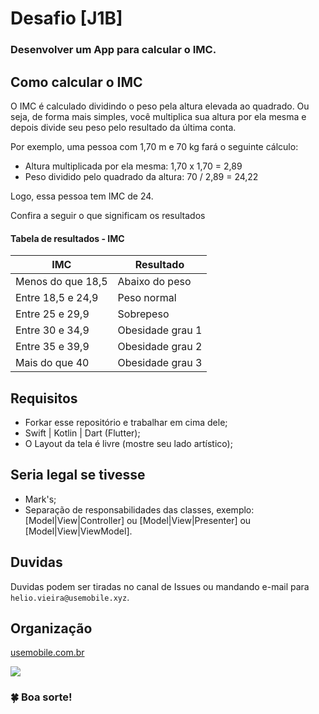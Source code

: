 # Desafio [J1B]

### Desenvolver um App para calcular o IMC.

## Como calcular o IMC

O IMC é calculado dividindo o peso pela altura elevada ao quadrado. Ou seja, de forma mais simples, você multiplica sua altura por ela mesma e depois divide seu peso pelo resultado da última conta.

Por exemplo, uma pessoa com 1,70 m e 70 kg fará o seguinte cálculo:

- Altura multiplicada por ela mesma: 1,70 x 1,70 = 2,89
- Peso dividido pelo quadrado da altura: 70 / 2,89 = 24,22

Logo, essa pessoa tem IMC de 24.

Confira a seguir o que significam os resultados

#### Tabela de resultados - IMC

|IMC                | Resultado             |
|-----------------------|-----------------------|
| Menos do que 18,5    | Abaixo do peso    |
| Entre 18,5 e 24,9    | Peso normal        |
| Entre 25 e 29,9    | Sobrepeso        |
| Entre 30 e 34,9    | Obesidade grau 1    |
| Entre 35 e 39,9    | Obesidade grau 2    |
| Mais do que 40    | Obesidade grau 3    |


## Requisitos

- Forkar esse repositório e trabalhar em cima dele;
- Swift | Kotlin | Dart (Flutter);
- O Layout da tela é livre (mostre seu lado artístico);


## Seria legal se tivesse

- Mark's;
- Separação de responsabilidades das classes, exemplo: [Model|View|Controller] ou [Model|View|Presenter] ou [Model|View|ViewModel].


## Duvidas
Duvidas podem ser tiradas no canal de Issues ou mandando e-mail para `helio.vieira@usemobile.xyz`.

## Organização
[usemobile.com.br](https://www.usemobile.com.br)

![](https://media.glassdoor.com/sqll/2793862/usemobile-squarelogo-1574702496477.png)


### 🍀 Boa sorte! 
